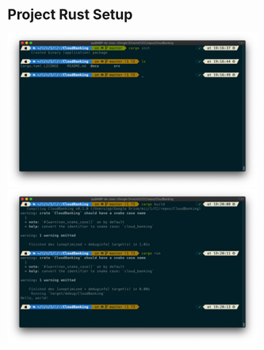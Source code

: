 # Project Rust Setup

![Create Project](docs/img/cargo-init.png)
![Run Empty Project](docs/img/cargo-build-run.png)


